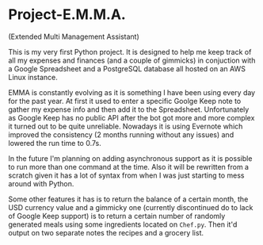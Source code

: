# Project-E.M.M.A.

(Extended Multi Management Assistant)

This is my very first Python project. It is designed to help me keep track of all my expenses and finances (and a couple of gimmicks) in conjuction with a Google Spreadsheet and a PostgreSQL database all hosted on an AWS Linux instance. 

EMMA is constantly evolving as it is something I have been using every day for the past year. At first it used to enter a specific Goolge Keep note to gather my expense info and then add it to the Spreadsheet. Unfortunately as Google Keep has no public API after the bot got more and more complex it turned out to be quite unreliable. Nowadays it is using Evernote which improved the consistency (2 months running without any issues) and lowered the run time to 0.7s.

In the future I'm planning on adding asynchronous support as it is possible to run more than one command at the time. Also it will be rewritten from a scratch given it has a lot of syntax from when I was just starting to mess around with Python.

Some other features it has is to return the balance of a certain month, the USD currency value and a gimmicky one (currently discontinued do to lack of Google Keep support) is to return a certain number of randomly generated meals using some ingredients located on `Chef.py`. Then it'd output on two separate notes the recipes and a grocery list.
